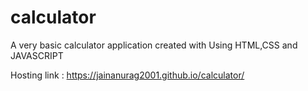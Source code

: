 # calculator 
A very basic calculator application created with Using HTML,CSS and JAVASCRIPT


Hosting link :
https://jainanurag2001.github.io/calculator/
